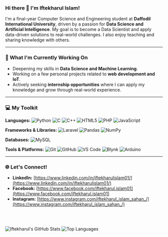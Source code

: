 ### Hi there 👋 I'm Iftekharul Islam!

I'm a final-year Computer Science and Engineering student at **Daffodil International University**, driven by a passion for **Data Science and Artificial Intelligence**. My goal is to become a Data Scientist and apply data-driven solutions to real-world challenges. I also enjoy teaching and sharing knowledge with others.

---

### 🚀 What I'm Currently Working On

* Deepening my skills in **Data Science and Machine Learning**.
* Working on a few personal projects related to **web development and IoT**.
* Actively seeking **internship opportunities** where I can apply my knowledge and grow through real-world experience.

---

### 💻 My Toolkit

**Languages:**
![Python](https://img.shields.io/badge/Python-3776AB?style=for-the-badge&logo=python&logoColor=white)
![C](https://img.shields.io/badge/C-00599C?style=for-the-badge&logo=c&logoColor=white)
![C++](https://img.shields.io/badge/C%2B%2B-00599C?style=for-the-badge&logo=c%2B%2B&logoColor=white)
![HTML5](https://img.shields.io/badge/HTML5-E34F26?style=for-the-badge&logo=html5&logoColor=white)
![PHP](https://img.shields.io/badge/PHP-777BB4?style=for-the-badge&logo=php&logoColor=white)
![JavaScript](https://img.shields.io/badge/JavaScript-F7DF1E?style=for-the-badge&logo=javascript&logoColor=black)

**Frameworks & Libraries:**
![Laravel](https://img.shields.io/badge/Laravel-FF2D20?style=for-the-badge&logo=laravel&logoColor=white)
![Pandas](https://img.shields.io/badge/Pandas-150458?style=for-the-badge&logo=pandas&logoColor=white)
![NumPy](https://img.shields.io/badge/NumPy-013243?style=for-the-badge&logo=numpy&logoColor=white)

**Databases:**
![MySQL](https://img.shields.io/badge/MySQL-4479A1?style=for-the-badge&logo=mysql&logoColor=white)

**Tools & Platforms:**
![Git](https://img.shields.io/badge/Git-F05032?style=for-the-badge&logo=git&logoColor=white)
![GitHub](https://img.shields.io/badge/GitHub-100000?style=for-the-badge&logo=github&logoColor=white)
![VS Code](https://img.shields.io/badge/VS_Code-007ACC?style=for-the-badge&logo=visual-studio-code&logoColor=white)
![Blynk](https://img.shields.io/badge/Blynk-2475A7?style=for-the-badge&logo=blynk&logoColor=white)
![Arduino](https://img.shields.io/badge/Arduino-00979D?style=for-the-badge&logo=arduino&logoColor=white)

---

### 🌐 Let's Connect!

* **LinkedIn:** [https://www.linkedin.com/in/iftekharulislam01/](https://www.linkedin.com/in/iftekharulislam01/)
* **Facebook:** [https://www.facebook.com/iftekharul.islam01](https://www.facebook.com/iftekharul.islam01)
* **Instagram:** [https://www.instagram.com/iftekharul_islam_sahan_/](https://www.instagram.com/iftekharul_islam_sahan_/)

<br>
<br>

![Iftekharul's GitHub Stats](https://github-readme-stats.vercel.app/api?username=iftekharul01&show_icons=true&theme=radical)
![Top Languages](https://github-readme-stats.vercel.app/api/top-langs/?username=iftekharul01&layout=compact&theme=radical)
